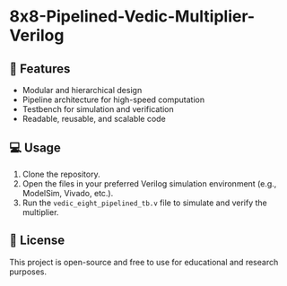 # 8x8-Pipelined-Vedic-Multiplier-Verilog


## 📌 Features

- Modular and hierarchical design
- Pipeline architecture for high-speed computation
- Testbench for simulation and verification
- Readable, reusable, and scalable code

## 💻 Usage

1. Clone the repository.
2. Open the files in your preferred Verilog simulation environment (e.g., ModelSim, Vivado, etc.).
3. Run the `vedic_eight_pipelined_tb.v` file to simulate and verify the multiplier.

## 📜 License

This project is open-source and free to use for educational and research purposes.
